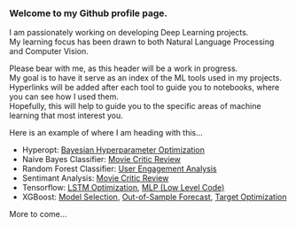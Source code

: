 ### Welcome to my Github profile page.  

I am passionately working on developing Deep Learning projects.  
My learning focus has been drawn to both Natural Language Processing and Computer Vision.  

Please bear with me, as this header will be a work in progress.  
My goal is to have it serve as an index of the ML tools used in my projects.  
Hyperlinks will be added after each tool to guide you to notebooks, where you can see how I used them.  
Hopefully, this will help to guide you to the specific areas of machine learning that most interest you.  

Here is an example of where I am heading with this...  
- Hyperopt: [Bayesian Hyperparameter Optimization](https://github.com/christianspybrook/movie_actor_tree_ensembles/blob/master/xgboost/capstone2_xgb_regressor_optimized_target.ipynb) 
- Naive Bayes Classifier: [Movie Critic Review](https://github.com/christianspybrook/springboard/blob/master/critic_reviews_naive_bayes/naive_bayes_project.ipynb) 
- Random Forest Classifier: [User Engagement Analysis](https://github.com/christianspybrook/springboard/blob/master/user_engagement_feature_importance/relax_challenge.ipynb)  
- Sentimant Analysis: [Movie Critic Review](https://github.com/christianspybrook/springboard/blob/master/critic_reviews_naive_bayes/naive_bayes_project.ipynb)  
- Tensorflow: [LSTM Optimization](https://github.com/christianspybrook/lstm_sentiment_analysis/blob/master/lstm_model_exploration/lstm_model_exploration_nb/lstm_model_exploration.ipynb), [MLP (Low Level Code)](https://github.com/christianspybrook/springboard/blob/master/game_sales_tensorflow/tf_logging.py)  
- XGBoost: [Model Selection](https://github.com/christianspybrook/movie_actor_tree_ensembles/blob/master/xgboost/capstone2_xgb_regressor_optimized_target.ipynb), [Out-of-Sample Forecast](https://github.com/christianspybrook/movie_actor_tree_ensembles/blob/master/predictions/capstone2_predict_by_year.ipynb), [Target Optimization](https://github.com/christianspybrook/movie_actor_tree_ensembles/blob/master/data_wrangling/capstone2_optimize_target.ipynb)  

More to come...  

